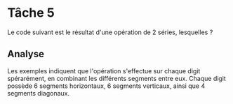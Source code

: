 # Tâche 5

Le code suivant est le résultat d'une opération de 2 séries, lesquelles ?

## Analyse

Les exemples indiquent que l'opération s'effectue sur chaque digit spérarément, en combinant les différents segments entre eux. Chaque digit possède 6 segments horizontaux, 6 segments verticaux, ainsi que 4 segments diagonaux.
